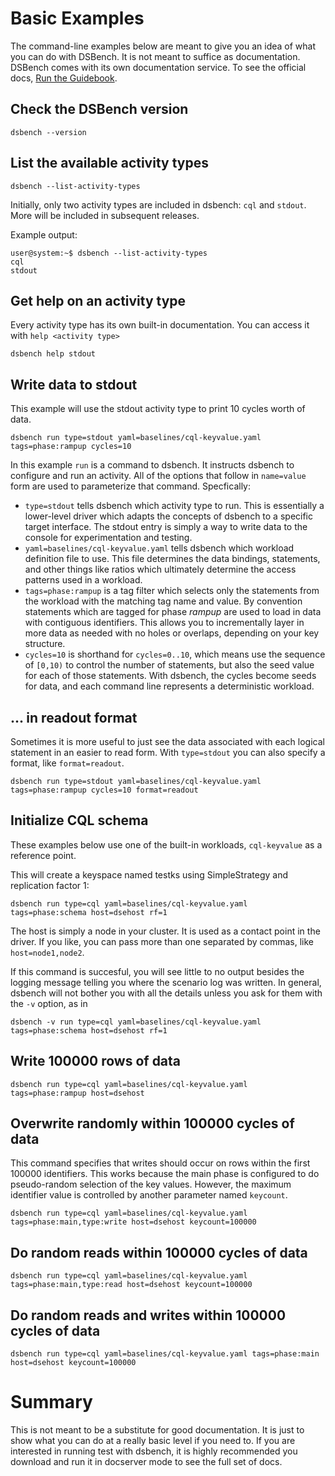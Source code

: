 # Basic Examples

The command-line examples below are meant to give you an idea of what you can do with DSBench. It is not meant to suffice as documentation. DSBench comes with its own documentation service. To see the official docs, [Run the Guidebook](the_buidebook.md).

## Check the DSBench version

    dsbench --version

## List the available activity types

    dsbench --list-activity-types

Initially, only two activity types are included in dsbench: `cql` and `stdout`. More will be included in subsequent releases.

Example output:
```
user@system:~$ dsbench --list-activity-types
cql
stdout
```

## Get help on an activity type

Every activity type has its own built-in documentation. You can access it with `help <activity type>`

    dsbench help stdout

## Write data to stdout

This example will use the stdout activity type to print 10
cycles worth of data.

    dsbench run type=stdout yaml=baselines/cql-keyvalue.yaml tags=phase:rampup cycles=10

In this example `run` is a command to dsbench. It instructs dsbench to
configure and run an activity. All of the options that follow in `name=value` form are used to parameterize that command. Specfically:

- `type=stdout` tells dsbench which activity type to run. This is essentially a lower-level driver which adapts the concepts of dsbench to a specific target interface. The stdout entry is simply a way to write data to the console for experimentation and testing.
- `yaml=baselines/cql-keyvalue.yaml` tells dsbench which workload definition file to use. This file determines the data bindings, statements, and other things like ratios which ultimately determine the access patterns used in a workload.
- `tags=phase:rampup` is a tag filter which selects only the statements from the workload with the matching tag name and value. By convention statements which are tagged for phase _rampup_ are used to load in data with contiguous identifiers. This allows you to incrementally layer in more data as needed with no holes or overlaps, depending on your key structure.
- `cycles=10` is shorthand for `cycles=0..10`, which means use the sequence of `[0,10)` to control the number of statements, but also the seed value for each of those statements. With dsbench, the cycles become seeds for data, and each command line represents a deterministic workload.

## ... in readout format

Sometimes it is more useful to just see the data associated with each logical statement in an easier to read form. With `type=stdout` you can also specify a format, like `format=readout`.

    dsbench run type=stdout yaml=baselines/cql-keyvalue.yaml tags=phase:rampup cycles=10 format=readout

## Initialize CQL schema

These examples below use one of the built-in workloads, `cql-keyvalue` as a reference point.

This will create a keyspace named testks using SimpleStrategy and replication factor 1:

    dsbench run type=cql yaml=baselines/cql-keyvalue.yaml tags=phase:schema host=dsehost rf=1

The host is simply a node in your cluster. It is used as a contact point
in the driver. If you like, you can pass more than one separated by commas, like `host=node1,node2`.

If this command is succesful, you will see little to no output besides the
logging message telling you where the scenario log was written. In general, dsbench will not bother you with all the details unless you ask for them with the `-v` option, as in

    dsbench -v run type=cql yaml=baselines/cql-keyvalue.yaml tags=phase:schema host=dsehost rf=1

## Write 100000 rows of data

    dsbench run type=cql yaml=baselines/cql-keyvalue.yaml tags=phase:rampup host=dsehost

## Overwrite randomly within 100000 cycles of data

This command specifies that writes should occur on rows
within the first 100000 identifiers. This works because the main phase is configured to do pseudo-random selection of the key values. However, the maximum identifier value is controlled by another parameter named `keycount`.

    dsbench run type=cql yaml=baselines/cql-keyvalue.yaml tags=phase:main,type:write host=dsehost keycount=100000

## Do random reads within 100000 cycles of data

    dsbench run type=cql yaml=baselines/cql-keyvalue.yaml tags=phase:main,type:read host=dsehost keycount=100000

## Do random reads and writes within 100000 cycles of data

    dsbench run type=cql yaml=baselines/cql-keyvalue.yaml tags=phase:main host=dsehost keycount=100000

# Summary

This is not meant to be a substitute for good documentation. It is just to show what you can do at a really basic level if you need to. If you are interested in running test with dsbench, it is highly recommended you download and run it in docserver mode to see the full set of docs.
